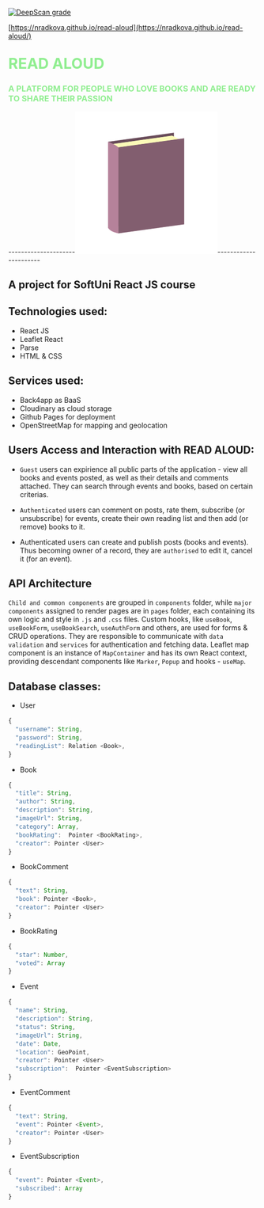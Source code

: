 [![DeepScan grade](https://deepscan.io/api/teams/16321/projects/19599/branches/511204/badge/grade.svg)](https://deepscan.io/dashboard#view=project&tid=16321&pid=19599&bid=511204)

[https://nradkova.github.io/read-aloud](https://nradkova.github.io/read-aloud/) 

## <span style="color:lightgreen; font-size:30px">**READ ALOUD**</span>

### <span style="color:lightgreen">A PLATFORM FOR PEOPLE WHO LOVE BOOKS AND ARE READY TO SHARE THEIR PASSION</span>

---------------------![screenshot](cover_book.png)----------------------
## A project for SoftUni React JS course

## Technologies used:

- React JS
- Leaflet React      
- Parse
- HTML & CSS

## Services used:

- Back4app as BaaS
- Cloudinary as cloud storage
- Github Pages for deployment
- OpenStreetMap for mapping and geolocation

## Users Access and Interaction with READ ALOUD:

-  `Guest` users can expirience all public parts of the application - view all books and events posted, as well as their details and comments attached. They can search through events and books, based on certain criterias.

- `Authenticated` users can comment on posts, rate them, subscribe (or unsubscribe) for events, create their own reading list and then add  (or remove) books to it.

- Authenticated users can create and publish posts (books and events). Thus becoming owner of a record, they are `authorised` to edit it, cancel it (for an event).

## API Architecture
`Child and common components` are grouped in `components` folder, while `major components` assigned to render pages are in `pages` folder, each containing its own logic and style in `.js` and `.css` files. Custom hooks, like `useBook`, `useBookForm`, `useBookSearch`, `useAuthForm` and others, are used for forms & CRUD operations. They are responsible to communicate with `data validation` and `services` for authentication and fetching data.
Leaflet map component is an instance of `MapContainer` and has its own React context, providing descendant components like `Marker`, `Popup` and hooks - `useMap`.

## Database classes:

- User

```javascript
{
  "username": String,
  "password": String,
  "readingList": Relation <Book>,
}
```

- Book

```javascript
{
  "title": String,
  "author": String,
  "description": String,
  "imageUrl": String,
  "category": Array,
  "bookRating":  Pointer <BookRating>,
  "creator": Pointer <User>
}
```

- BookComment

```javascript
{
  "text": String,
  "book": Pointer <Book>,
  "creator": Pointer <User>
}
```

- BookRating

```javascript
{
  "star": Number,
  "voted": Array
}
```

- Event

```javascript
{
  "name": String,
  "description": String,
  "status": String,
  "imageUrl": String,
  "date": Date,
  "location": GeoPoint,
  "creator": Pointer <User>
  "subscription":  Pointer <EventSubscription>
}
```

- EventComment

```javascript
{
  "text": String,
  "event": Pointer <Event>,
  "creator": Pointer <User>
}
```

- EventSubscription

```javascript
{
  "event": Pointer <Event>,
  "subscribed": Array
}
```
